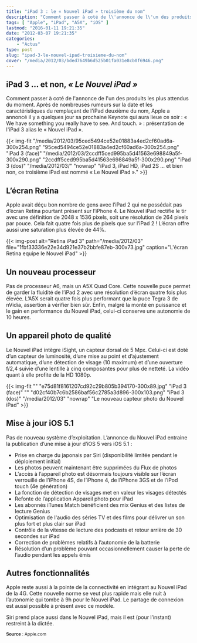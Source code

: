 ```yaml
---
title: "iPad 3 : le « Nouvel iPad » troisième du nom"
description: "Comment passer à coté de l\'annonce de l\'un des produits les plus attendus du moment. Présentation de l\'iPad 3 d\'Apple alias le « Nouvel iPad »."
tags: [ "Apple", "iPad", "A5X", "iOS" ]
lastmod: "2016-01-11 19:21:35"
date: "2012-03-07 19:21:35"
categories:
    - "Actus"
type: post
slug: "ipad-3-le-nouvel-ipad-troisieme-du-nom"
cover: "/media/2012/03/bded7649b6d525b01fa031e8cb0f6946.png"
---
```


## iPad 3 ... et non, *« Le Nouvel iPad »*

Comment passer à coté de l'annonce de l'un des produits les plus attendus du moment. Après de nombreuses rumeurs sur la date et les caractéristiques du remplaçant de l'iPad deuxième du nom, Apple a annoncé il y a quelques jour sa prochaine Keynote qui aura lieue ce soir : « We have something you really have to see. And touch. » : présentation de l'iPad 3 alias le « Nouvel iPad ».

<!--more-->

{{< img-fit
    "/media/2012/03/95ced5494ce52e01883a4ed2cf60ad6a-300x254.png" "95ced5494ce52e01883a4ed2cf60ad6a-300x254.png" "iPad 3 (face)"
    "/media/2012/03/2ccdff5ced995ba5d41563e698849a5f-300x290.png" "2ccdff5ced995ba5d41563e698849a5f-300x290.png" "iPad 3 (dos)"
    "/media/2012/03/" "nowrap" "iPad 3, iPad HD, iPad 2S … et bien non, ce troisième iPad est nommé « Le Nouvel iPad »." >}}

## L’écran Retina

Apple avait déçu bon nombre de gens avec l’iPad 2 qui ne possédait pas d’écran Retina pourtant présent sur l’iPhone 4. Le Nouvel iPad rectifie le tir avec une définition de 2048 x 1536 pixels, soit une résolution de 264 pixels par pouce. Cela fait quatre fois plus de pixels que sur l’iPad 2 ! L’écran offre aussi une saturation plus élevée de 44%.

{{< img-post alt="Retina iPad 3" path="/media/2012/03" file="1fbf33336e22e34d921e37b2bbfe87eb-300x73.jpg" caption="L'écran Retina equipe le Nouvel iPad" >}}

## Un nouveau processeur

Pas de processeur A6, mais un A5X Quad Core. Cette nouvelle puce permet de garder la fluidité de l’iPad 2 avec une résolution d’écran quatre fois plus élevée. L’A5X serait quatre fois plus performant que la puce Tegra 3 de nVidia, assertion à vérifier bien sûr. Enfin, malgré la monté en puissance et le gain en performance du Nouvel iPad, celui-ci conserve une autonomie de 10 heures.

## Un appareil photo de qualité

Le Nouvel iPad intègre iSight, un capteur dorsal de 5 Mpx. Celui-ci est doté d’un capteur de luminosité, d’une mise au point et d’ajustement automatique, d’une détection de visage (10 maximum) et d’une ouverture f/2,4 suivie d’une lentille à cinq composantes pour plus de netteté. La vidéo quant à elle profite de la HD 1080p.

{{< img-fit
    "" "e75d81f8161207cd92c29b805b394170-300x89.jpg" "iPad 3 (face)"
    "" "d02cf40b7c6b2586baf56c2785a3d896-300x103.png" "iPad 3 (dos)"
    "/media/2012/03" "nowrap" "Le nouveau capteur photo du Nouvel iPad" >}}

## Mise à jour iOS 5.1

Pas de nouveau système d’exploitation. L’annonce du Nouvel iPad entraine la publication d’une mise à jour d’iOS 5 vers iOS 5.1 :

- Prise en charge du japonais par Siri (disponibilité limitée pendant le déploiement initial)
- Les photos peuvent maintenant être supprimées du Flux de photos
- L’accès à l’appareil photo est désormais toujours visible sur l’écran verrouillé de l’iPhone 4S, de l’iPhone 4, de l’iPhone 3GS et de l’iPod touch (4e génération)
- La fonction de détection de visages met en valeur les visages détectés
- Refonte de l’application Appareil photo pour iPad
- Les abonnés iTunes Match bénéficient des mix Genius et des listes de lecture Genius
- Optimisation de l'audio des séries TV et des films pour délivrer un son plus fort et plus clair sur iPad
- Contrôle de la vitesse de lecture des podcasts et retour arrière de 30 secondes sur iPad
- Correction de problèmes relatifs à l’autonomie de la batterie
- Résolution d’un problème pouvant occasionnellement causer la perte de l’audio pendant les appels émis

## Autres fonctionnalités

Apple reste aussi à la pointe de la connectivité en intégrant au Nouvel iPad de la 4G. Cette nouvelle norme se veut plus rapide mais elle nuit à l’autonomie qui tombe à 9h pour le Nouvel iPad. Le partage de connexion est aussi possible à présent avec ce modèle.

Siri prend place aussi dans le Nouvel iPad, mais il est (pour l’instant) restreint à la dictée.

<small>**Source** : Apple.com</small>
